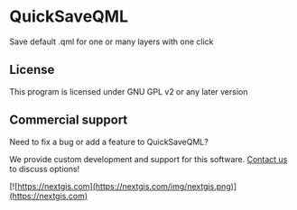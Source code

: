 # QuickSaveQML
Save default .qml for one or many layers with one click

License
-------------
This program is licensed under GNU GPL v2 or any later version

Commercial support
----------
Need to fix a bug or add a feature to QuickSaveQML? 

We provide custom development and support for this software. [Contact us](https://nextgis.com/contact/) to discuss options!

[![https://nextgis.com](https://nextgis.com/img/nextgis.png)](https://nextgis.com)
